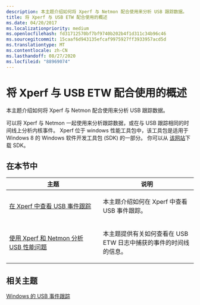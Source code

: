 ```yaml
---
description: 本主题介绍如何将 Xperf 与 Netmon 配合使用来分析 USB 跟踪数据。
title: 将 Xperf 与 USB ETW 配合使用的概述
ms.date: 04/20/2017
ms.localizationpriority: medium
ms.openlocfilehash: fd31712570bf7bf9740b202b4f1d311c34b96c46
ms.sourcegitcommit: 15caaf6d943135efcaf9975927ff3933957acd5d
ms.translationtype: MT
ms.contentlocale: zh-CN
ms.lasthandoff: 08/27/2020
ms.locfileid: "88969074"
---
```

# <a name="overview-of-using-xperf-with-usb-etw"></a>将 Xperf 与 USB ETW 配合使用的概述


本主题介绍如何将 Xperf 与 Netmon 配合使用来分析 USB 跟踪数据。

可以将 Xperf 与 Netmon 一起使用来分析跟踪数据，或在与 USB 跟踪相同的时间线上分析内核事件。 Xperf 位于 windows 性能工具包中，该工具包是适用于 Windows 8 的 Windows 软件开发工具包 (SDK) 的一部分。 你可以从 [该网站](https://msdn.microsoft.com/windows/hardware/hh852363)下载 SDK。

## <a name="in-this-section"></a>在本节中


<table>
<colgroup>
<col width="50%" />
<col width="50%" />
</colgroup>
<thead>
<tr class="header">
<th>主题</th>
<th>说明</th>
</tr>
</thead>
<tbody>
<tr class="odd">
<td><p><a href="viewing-a-usb-event-trace-in-xperf.md" data-raw-source="[Viewing a USB Event Trace in Xperf](viewing-a-usb-event-trace-in-xperf.md)">在 Xperf 中查看 USB 事件跟踪</a></p></td>
<td><p>本主题介绍如何在 Xperf 中查看 USB 事件跟踪。</p></td>
</tr>
<tr class="even">
<td><p><a href="analyzing-usb-performance-issues-by-using-xperf-and-netmon.md" data-raw-source="[Analyzing USB Performance Issues by Using Xperf and Netmon](analyzing-usb-performance-issues-by-using-xperf-and-netmon.md)">使用 Xperf 和 Netmon 分析 USB 性能问题</a></p></td>
<td><p>本主题提供有关如何查看在 USB ETW 日志中捕获的事件的时间线的信息。</p></td>
</tr>
</tbody>
</table>

 

## <a name="related-topics"></a>相关主题
[Windows 的 USB 事件跟踪](usb-event-tracing-for-windows.md)  



